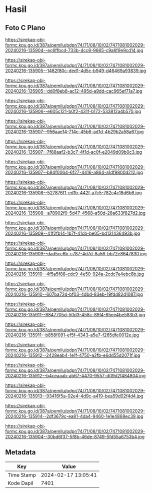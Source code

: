 # Hasil

## Foto C Plano

https://sirekap-obj-formc.kpu.go.id/387a/pemilu/pdpr/74/71/08/10/02/7471081002029-20240216-135904--ec6ffbcd-733b-4cc6-9665-c9a6f9e9cd14.jpg

https://sirekap-obj-formc.kpu.go.id/387a/pemilu/pdpr/74/71/08/10/02/7471081002029-20240216-135905--1482f80c-ded1-4d5c-b949-d46469a93839.jpg

https://sirekap-obj-formc.kpu.go.id/387a/pemilu/pdpr/74/71/08/10/02/7471081002029-20240216-135905--dd0f8eb8-ac12-495d-a9dd-cac965ef71a7.jpg

https://sirekap-obj-formc.kpu.go.id/387a/pemilu/pdpr/74/71/08/10/02/7471081002029-20240216-135906--e605c121-b0f2-431f-b172-533812a4b570.jpg

https://sirekap-obj-formc.kpu.go.id/387a/pemilu/pdpr/74/71/08/10/02/7471081002029-20240216-135907--956aae14-714c-45b6-ad1d-4b29b2a58a67.jpg

https://sirekap-obj-formc.kpu.go.id/387a/pemilu/pdpr/74/71/08/10/02/7471081002029-20240216-135907--7f88aaf2-b3c7-4f1d-ac0f-e2049d09b0c3.jpg

https://sirekap-obj-formc.kpu.go.id/387a/pemilu/pdpr/74/71/08/10/02/7471081002029-20240216-135907--b84f0064-6f27-4416-a864-a1df9800d212.jpg

https://sirekap-obj-formc.kpu.go.id/387a/pemilu/pdpr/74/71/08/10/02/7471081002029-20240216-135908--527876f1-ed1b-442f-a7c5-782c4c18d6b6.jpg

https://sirekap-obj-formc.kpu.go.id/387a/pemilu/pdpr/74/71/08/10/02/7471081002029-20240216-135908--a78902f0-5d47-4568-a50d-28a633f827d2.jpg

https://sirekap-obj-formc.kpu.go.id/387a/pemilu/pdpr/74/71/08/10/02/7471081002029-20240216-135909--41f2fb14-1b7f-41cb-be05-bd131436493b.jpg

https://sirekap-obj-formc.kpu.go.id/387a/pemilu/pdpr/74/71/08/10/02/7471081002029-20240216-135909--dad5cc6b-c787-4d7d-8a56-bb72e8647830.jpg

https://sirekap-obj-formc.kpu.go.id/387a/pemilu/pdpr/74/71/08/10/02/7471081002029-20240216-135910--4f5a5f88-cdc9-4e50-924a-2cdc7e4ebc8b.jpg

https://sirekap-obj-formc.kpu.go.id/387a/pemilu/pdpr/74/71/08/10/02/7471081002029-20240216-135910--607ba72d-bf03-4dbd-83eb-19fdd82d1087.jpg

https://sirekap-obj-formc.kpu.go.id/387a/pemilu/pdpr/74/71/08/10/02/7471081002029-20240216-135911--8847705d-50d3-458c-89f4-85ee4be583b3.jpg

https://sirekap-obj-formc.kpu.go.id/387a/pemilu/pdpr/74/71/08/10/02/7471081002029-20240216-135911--b858f091-ef5f-4343-a5e7-f265dfe0012e.jpg

https://sirekap-obj-formc.kpu.go.id/387a/pemilu/pdpr/74/71/08/10/02/7471081002029-20240216-135912--2428eab4-1e1f-4750-a2fb-e6dd55d2071f.jpg

https://sirekap-obj-formc.kpu.go.id/387a/pemilu/pdpr/74/71/08/10/02/7471081002029-20240216-135912--b4ceaaab-ab67-4470-9557-d09d2f484804.jpg

https://sirekap-obj-formc.kpu.go.id/387a/pemilu/pdpr/74/71/08/10/02/7471081002029-20240216-135913--93416f5a-02e4-4d9c-a419-bea59d02f4d4.jpg

https://sirekap-obj-formc.kpu.go.id/387a/pemilu/pdpr/74/71/08/10/02/7471081002029-20240216-135914--2df3679c-ea81-4da4-9460-1e1e4868ec39.jpg

https://sirekap-obj-formc.kpu.go.id/387a/pemilu/pdpr/74/71/08/10/02/7471081002029-20240216-135904--30bd6f37-5f8b-46de-8749-5fd55a6753b4.jpg


## Metadata

| Key        | Value               |
| ---------- | ------------------- |
| Time Stamp | 2024-02-17 13:05:41 |
| Kode Dapil | 7401                |



